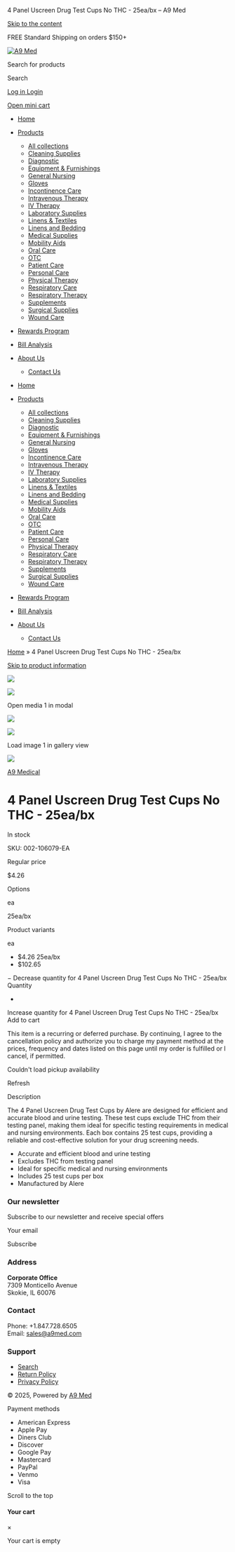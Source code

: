 4 Panel Uscreen Drug Test Cups No THC - 25ea/bx
– A9 Med


[Skip to the content](#MainContent)


FREE Standard Shipping on orders $150+

[![A9 Med](//instamartmedical.com/cdn/shop/files/instamart-pulse-logo.png?v=1729550345&width=180)](/)

Search for products





Search

[Log in
Login](/account/login)

[Open mini cart](/cart)

* [Home](/)
* [Products](/collections)

  + [All collections](/collections)
  + [Cleaning Supplies](/collections/housekeeping)
  + [Diagnostic](/collections/diagnostic)
  + [Equipment & Furnishings](/collections/equipment-furnishings)
  + [General Nursing](/collections/general-nursing)
  + [Gloves](/collections/gloves)
  + [Incontinence Care](/collections/incontinence)
  + [Intravenous Therapy](/collections/intravenous-therapy)
  + [IV Therapy](/collections/i-v-therapy)
  + [Laboratory Supplies](/collections/laboratory-supplies)
  + [Linens & Textiles](/collections/linens-textiles)
  + [Linens and Bedding](/collections/linens-and-bedding)
  + [Medical Supplies](/collections/medical-supplies)
  + [Mobility Aids](/collections/mobility-aids)
  + [Oral Care](/collections/oral-care)
  + [OTC](/collections/otc)
  + [Patient Care](/collections/patient-care)
  + [Personal Care](/collections/personal-care)
  + [Physical Therapy](/collections/physical-therapy)
  + [Respiratory Care](/collections/respiratory-care)
  + [Respiratory Therapy](/collections/respiratory-therapy)
  + [Supplements](/collections/supplements)
  + [Surgical Supplies](/collections/surgical-supplies)
  + [Wound Care](/collections/wound-care)
* [Rewards Program](/pages/rewards-program)
* [Bill Analysis](https://calendar.app.google/9CuTwPsXiLFi5YVd8)
* [About Us](/pages/about-us)

  + [Contact Us](/pages/contact)

* [Home](/)
* [Products](/collections)
  + [All collections](/collections)
  + [Cleaning Supplies](/collections/housekeeping)
  + [Diagnostic](/collections/diagnostic)
  + [Equipment & Furnishings](/collections/equipment-furnishings)
  + [General Nursing](/collections/general-nursing)
  + [Gloves](/collections/gloves)
  + [Incontinence Care](/collections/incontinence)
  + [Intravenous Therapy](/collections/intravenous-therapy)
  + [IV Therapy](/collections/i-v-therapy)
  + [Laboratory Supplies](/collections/laboratory-supplies)
  + [Linens & Textiles](/collections/linens-textiles)
  + [Linens and Bedding](/collections/linens-and-bedding)
  + [Medical Supplies](/collections/medical-supplies)
  + [Mobility Aids](/collections/mobility-aids)
  + [Oral Care](/collections/oral-care)
  + [OTC](/collections/otc)
  + [Patient Care](/collections/patient-care)
  + [Personal Care](/collections/personal-care)
  + [Physical Therapy](/collections/physical-therapy)
  + [Respiratory Care](/collections/respiratory-care)
  + [Respiratory Therapy](/collections/respiratory-therapy)
  + [Supplements](/collections/supplements)
  + [Surgical Supplies](/collections/surgical-supplies)
  + [Wound Care](/collections/wound-care)
* [Rewards Program](/pages/rewards-program)
* [Bill Analysis](https://calendar.app.google/9CuTwPsXiLFi5YVd8)
* [About Us](/pages/about-us)
  + [Contact Us](/pages/contact)




[Home](/)
»
4 Panel Uscreen Drug Test Cups No THC - 25ea/bx

[Skip to product information](#Product-template--18440770683096__main)


[![](//instamartmedical.com/cdn/shop/files/IMG_1677535752_3d53635c-17c8-47b2-a058-50d78f226938.jpg?v=1730360982&width=1200)](//instamartmedical.com/cdn/shop/files/IMG_1677535752_3d53635c-17c8-47b2-a058-50d78f226938.jpg?v=1730360982&width=1946)


![](//instamartmedical.com/cdn/shop/files/IMG_1677535752_3d53635c-17c8-47b2-a058-50d78f226938.jpg?v=1730360982&width=1200)

Open media 1 in modal

[![](//instamartmedical.com/cdn/shop/files/IMG_1677535752_3d53635c-17c8-47b2-a058-50d78f226938.jpg?v=1730360982&width=450)](//instamartmedical.com/cdn/shop/files/IMG_1677535752_3d53635c-17c8-47b2-a058-50d78f226938.jpg?v=1730360982&width=1946)

![](//instamartmedical.com/cdn/shop/files/IMG_1677535752_3d53635c-17c8-47b2-a058-50d78f226938.jpg?v=1730360982&width=450)

Load image 1 in gallery view



![](//instamartmedical.com/cdn/shop/files/IMG_1677535752_3d53635c-17c8-47b2-a058-50d78f226938.jpg?v=1730360982&width=4096)

[A9 Medical](/collections/vendors?q=A9%20Medical "A9 Medical")

4 Panel Uscreen Drug Test Cups No THC - 25ea/bx
===============================================

In stock

SKU: 002-106079-EA

Regular price

$4.26



Options


ea



25ea/bx

Product variants

ea
- $4.26
25ea/bx
- $102.65

−
Decrease quantity for 4 Panel Uscreen Drug Test Cups No THC - 25ea/bx
Quantity


+
Increase quantity for 4 Panel Uscreen Drug Test Cups No THC - 25ea/bx
Add to cart

This item is a recurring or deferred purchase. By continuing, I agree to the cancellation policy and authorize you to charge my payment method at the prices, frequency and dates listed on this page until my order is fulfilled or I cancel, if permitted.








Couldn't load pickup availability

Refresh

Description

The 4 Panel Uscreen Drug Test Cups by Alere are designed for efficient and accurate blood and urine testing. These test cups exclude THC from their testing panel, making them ideal for specific testing requirements in medical and nursing environments. Each box contains 25 test cups, providing a reliable and cost-effective solution for your drug screening needs.  
- Accurate and efficient blood and urine testing  
- Excludes THC from testing panel  
- Ideal for specific medical and nursing environments  
- Includes 25 test cups per box  
- Manufactured by Alere




### Our newsletter

Subscribe to our newsletter and receive special offers

Your email

Subscribe

### Address

**Corporate Office**  
7309 Monticello Avenue  
Skokie, IL 60076

### Contact

Phone: +1.847.728.6505  
Email: sales@a9med.com

### Support

* [Search](/search)
* [Return Policy](/pages/return-policy)
* [Privacy Policy](/pages/privacy-policy)

© 2025, Powered by [A9 Med](/)

Payment methods

* American Express
* Apple Pay
* Diners Club
* Discover
* Google Pay
* Mastercard
* PayPal
* Venmo
* Visa

Scroll to the top










#### Your cart

×

Your cart is empty